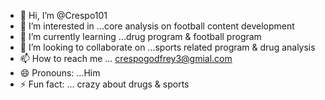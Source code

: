 - 👋 Hi, I’m @Crespo101
- 👀 I’m interested in ...core analysis on football content development 
- 🌱 I’m currently learning ...drug program & football program 
- 💞️ I’m looking to collaborate on ...sports related program & drug analysis 
- 📫 How to reach me ... crespogodfrey3@gmial.com
- 😄 Pronouns: ...Him
- ⚡ Fun fact: ... crazy about drugs & sports 

<!---
Crespo101/Crespo101 is a ✨ special ✨ repository because its `README.md` (this file) appears on your GitHub profile.
You can click the Preview link to take a look at your changes.
--->
